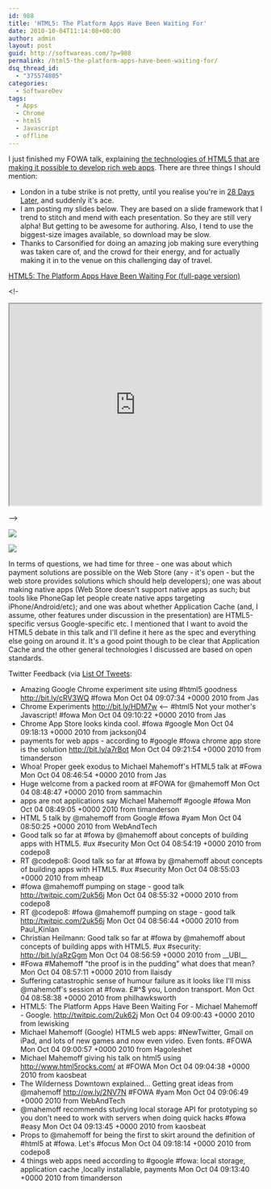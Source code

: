 ```yaml
---
id: 988
title: 'HTML5: The Platform Apps Have Been Waiting For'
date: 2010-10-04T11:14:08+00:00
author: admin
layout: post
guid: http://softwareas.com/?p=988
permalink: /html5-the-platform-apps-have-been-waiting-for/
dsq_thread_id:
  - "375574805"
categories:
  - SoftwareDev
tags:
  - Apps
  - Chrome
  - html5
  - Javascript
  - offline
---
```

I just finished my FOWA talk, explaining <a href="http://futureofwebapps.com/london-2010/schedule/">the technologies of HTML5 that are making it possible to develop rich web apps</a>. There are three things I should mention:

<ul>
<li>London in a tube strike is not pretty, until you realise you're in <a href="http://en.wikipedia.org/wiki/28_Days_Later">28 Days Later</a>, and suddenly it's ace.</li>
<li>I am posting my slides below. They are based on a slide framework that I trend to stitch and mend with each presentation. So they are still very alpha! But getting to be awesome for authoring. Also, I tend to use the biggest-size images available, so download may be slow.</li>
<li>Thanks to Carsonified for doing an amazing job making sure everything was taken care of, and the crowd for their energy, and for actually making it in to the venue on this challenging day of travel.</li>
</ul>

<a href="http://prez.mahemoff.com/fowa-apps/">HTML5: The Platform Apps Have Been Waiting For (full-page version)</a>

<!-
<iframe src="http://prez.mahemoff.com/fowa-apps/" style="width:500px; height:400px; margin-bottom: 1em;"></iframe>
-->

<a href="http://twitpic.com/2uk56j"><img src="http://picupper.com/2010/10/04/tpic.jpg"></a>

<a href="http://twitpic.com/2ukavs"><img src="http://picupper.com/2010/10/04/t.jpg"></a>

In terms of questions, we had time for three - one was about which payment solutions are possible on the Web Store (any - it's open - but the web store provides solutions which should help developers); one was about making native apps (Web Store doesn't support native apps as such; but tools like PhoneGap let people create native apps targeting iPhone/Android/etc); and one was about whether Application Cache (and, I assume, other features under discussion in the presentation) are HTML5-specific versus Google-specific etc. I mentioned that I want to avoid the HTML5 debate in this talk and I'll define it here as the spec and everything else going on around it. It's a good point though to be clear that Application Cache and the other general technologies I discussed are based on open standards.

Twitter Feedback (via <a href="http://listoftweets.com">List Of Tweets</a>:

<ul>
<li>Amazing Google Chrome experiment site using #html5 goodness <a href='http://bit.ly/cRV3WQ'>http://bit.ly/cRV3WQ</a> #fowa
Mon Oct 04 09:07:34 +0000 2010 from Jas</li>
 
<li>Chrome Experiments <a href='http://bit.ly/HDM7w'>http://bit.ly/HDM7w</a> <-- #html5 Not your mother's Javascript! #fowa
Mon Oct 04 09:10:22 +0000 2010 from Jas</li>
 
<li>Chrome App Store looks kinda cool. #fowa #google
Mon Oct 04 09:18:13 +0000 2010 from jacksonj04</li>
 
<li>payments for web apps - according to #google #fowa chrome app store is the solution <a href='http://bit.ly/a7rBot'>http://bit.ly/a7rBot</a>
Mon Oct 04 09:21:54 +0000 2010 from timanderson</li>
 
<li>Whoa! Proper geek exodus to Michael Mahemoff's HTML5 talk at #Fowa
Mon Oct 04 08:46:54 +0000 2010 from Jas</li>
 
<li>Huge welcome from a packed room at #FOWA for @mahemoff
Mon Oct 04 08:48:47 +0000 2010 from sammachin</li>
 
<li>apps are not applications say Michael Mahemoff #google #fowa
Mon Oct 04 08:49:05 +0000 2010 from timanderson</li>
 
<li>HTML 5 talk by @mahemoff from Google #fowa #yam
Mon Oct 04 08:50:25 +0000 2010 from WebAndTech</li>
 
<li>Good talk so far at #fowa by @mahemoff about concepts of building apps with HTML5. #ux #security
Mon Oct 04 08:54:19 +0000 2010 from codepo8</li>
 
<li>RT @codepo8: Good talk so far at #fowa by @mahemoff about concepts of building apps with HTML5. #ux #security
Mon Oct 04 08:55:03 +0000 2010 from mheap</li>
 
<li>#fowa @mahemoff pumping on stage - good talk <a href='http://twitpic.com/2uk56j'>http://twitpic.com/2uk56j</a>
Mon Oct 04 08:55:32 +0000 2010 from codepo8</li>
 
<li>RT @codepo8: #fowa @mahemoff pumping on stage - good talk <a href='http://twitpic.com/2uk56j'>http://twitpic.com/2uk56j</a>
Mon Oct 04 08:56:44 +0000 2010 from Paul_Kinlan</li>
 
<li>Christian Heilmann: Good talk so far at #fowa by @mahemoff about concepts of building apps with HTML5. #ux #security: <a href='http://bit.ly/aRzGgm'>http://bit.ly/aRzGgm</a>
Mon Oct 04 08:56:59 +0000 2010 from __UBI__</li>
 
<li>#Fowa #Mahemoff "the proof is in the pudding" what does that mean?
Mon Oct 04 08:57:11 +0000 2010 from llaisdy</li>
 
<li>Suffering catastrophic sense of humour failure as it looks like I'll miss @mahemoff's session at #fowa. £#^$ you, London transport.
Mon Oct 04 08:58:38 +0000 2010 from philhawksworth</li>
 
<li>HTML5: The Platform Apps Have Been Waiting For - Michael Mahemoff - Google. <a href='http://twitpic.com/2uk62j'>http://twitpic.com/2uk62j</a>
Mon Oct 04 09:00:43 +0000 2010 from lewisking</li>
 
<li>Michael Mahemoff (Google) HTML5 web apps: #NewTwitter, Gmail on iPad, and lots of new games and now even video. Even fonts. #FOWA
Mon Oct 04 09:00:57 +0000 2010 from Hagoleshet</li>
 
<li>Michael Mahemoff giving his talk on html5 using <a href='http://www.html5rocks.com/'>http://www.html5rocks.com/</a> at #FOWA
Mon Oct 04 09:04:38 +0000 2010 from kaosbeat</li>
 
<li>The Wilderness Downtown explained... Getting great ideas from @mahemoff <a href='http://ow.ly/2NV7N'>http://ow.ly/2NV7N</a> #FOWA #yam
Mon Oct 04 09:06:49 +0000 2010 from WebAndTech</li>
 
<li>@mahemoff recommends studying local storage API for prototyping so you don't need to work with servers when doing quick hacks #fowa #easy
Mon Oct 04 09:13:45 +0000 2010 from kaosbeat</li>
 
<li>Props to @mahemoff for being the first to skirt around the definition of #html5 at #fowa. Let's #focus
Mon Oct 04 09:18:14 +0000 2010 from codepo8</li>
 
<li>4 things web apps need according to #google #fowa: local storage, application cache ,locally installable, payments
Mon Oct 04 09:13:40 +0000 2010 from timanderson</li>
</ul>
